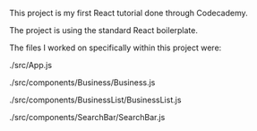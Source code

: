 This project is my first React tutorial done through Codecademy.

The project is using the standard React boilerplate.

The files I worked on specifically within this project were:

./src/App.js

./src/components/Business/Business.js

./src/components/BusinessList/BusinessList.js

./src/components/SearchBar/SearchBar.js
